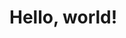 <html>
<head>
  <meta charset="utf-8">
  <meta http-equiv="X-UA-Compatible" content="IE=edge">
  <title>Abdulla Shahzan</title>
  <link rel="stylesheet" href="./style.css">
</head>
<body>
  <h1>Hello, world!</h1>
</body>
</html>